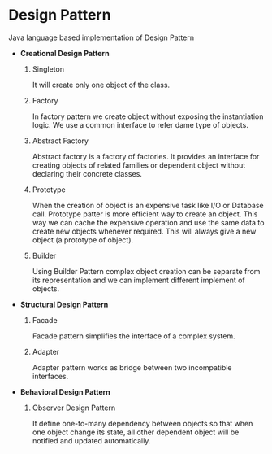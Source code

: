 # Design Pattern
Java language based implementation of Design Pattern

* <b>Creational Design Pattern</b>

	1. Singleton
	
		It will create only one object of the class.
		
	2. Factory
		
		In factory pattern we create object without exposing the instantiation logic. We use a common interface to refer dame type of objects.
		
	3. Abstract Factory
	
		Abstract factory is a factory of factories. It provides an interface for creating objects of related families or dependent object without declaring their concrete classes.
		
	4. Prototype
	
		When the creation of object is an expensive task like I/O or Database call. Prototype patter is more efficient way to create an object. This way we can cache the expensive operation and use the same data to create new objects whenever required. This will always give a new object (a prototype of object). 
		
	5. Builder
	
		Using Builder Pattern complex object creation can be separate from its representation and we can implement different implement of objects. 

* <b>Structural Design Pattern</b>

	1. Facade
	
		Facade pattern simplifies the interface of a complex system. 
		
	2. Adapter
	
		Adapter pattern works as bridge between two incompatible interfaces.

* <b>Behavioral Design Pattern</b>

	1. Observer Design Pattern
	
		It define one-to-many dependency between objects so that when one object change its state, all other dependent object will be notified and updated automatically.



